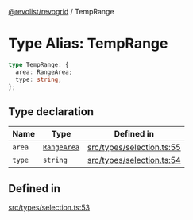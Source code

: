 [@revolist/revogrid](README.md) / TempRange

# Type Alias: TempRange

```ts
type TempRange: {
  area: RangeArea;
  type: string;
};
```

## Type declaration

| Name | Type | Defined in |
| ------ | ------ | ------ |
| `area` | [`RangeArea`](TypeAlias.RangeArea.md) | [src/types/selection.ts:55](https://github.com/revolist/revogrid/blob/78d14b7c443343ec06c8d385824462d784f2615f/src/types/selection.ts#L55) |
| `type` | `string` | [src/types/selection.ts:54](https://github.com/revolist/revogrid/blob/78d14b7c443343ec06c8d385824462d784f2615f/src/types/selection.ts#L54) |

## Defined in

[src/types/selection.ts:53](https://github.com/revolist/revogrid/blob/78d14b7c443343ec06c8d385824462d784f2615f/src/types/selection.ts#L53)
